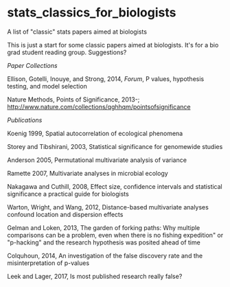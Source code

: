 # stats_classics_for_biologists
A list of "classic" stats papers aimed at biologists

This is just a start for some classic papers aimed at biologists. It's for a bio grad student reading group. Suggestions?

*Paper Collections*

Ellison, Gotelli, Inouye, and Strong, 2014, *Forum*, P values, hypothesis testing, and model selection

Nature Methods, Points of Significance, 2013-; http://www.nature.com/collections/qghhqm/pointsofsignificance

*Publications* 

Koenig 1999, Spatial autocorrelation of ecological phenomena

Storey and Tibshirani, 2003, Statistical significance for genomewide studies

Anderson 2005, Permutational multivariate analysis of variance

Ramette 2007, Multivariate analyses in microbial ecology

Nakagawa and Cuthill, 2008, Effect size, confidence intervals and statistical significance a practical guide for biologists

Warton, Wright, and Wang, 2012, Distance-based multivariate analyses confound location and dispersion effects

Gelman and Loken, 2013, The garden of forking paths: Why multiple comparisons can be a problem, even when there is no fishing expedition" or "p-hacking" and the research hypothesis was posited ahead of time

Colquhoun, 2014, An investigation of the false discovery rate and the misinterpretation of p-values

Leek and Lager, 2017, Is most published research really false?

